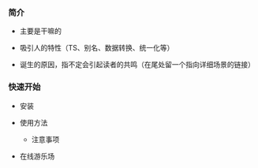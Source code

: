 ### 简介

- 主要是干嘛的

- 吸引人的特性（TS、别名、数据转换、统一化等）

- 诞生的原因，指不定会引起读者的共鸣（在尾处留一个指向详细场景的链接）

### 快速开始

- 安装

- 使用方法

  - 注意事项

- 在线游乐场
